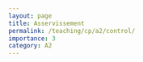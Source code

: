 ```yaml
---
layout: page
title: Asservissement
permalink: /teaching/cp/a2/control/
importance: 3
category: A2
---
```

